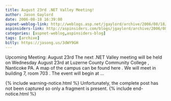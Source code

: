 ```yaml
---
title: August 23rd .NET Valley Meeting!
author: Jason Gaylord
date: 2006-08-18 16:39:00
aspnet-weblog-link: http://weblogs.asp.net/jgaylord/archive/2006/08/18/August-23rd-.NET-Valley-Meeting_2100_.aspx
aspinsiders-link: http://aspinsiders.com/blogs/jgaylord/archive/2006/08/18/88.aspx
categories: [aspnet-weblog,aspinsiders-blog]
tags: [archive]
bitly: https://jasong.us/3dWY9GH
---
```


Upcoming Meeting: August 23rd The next .NET Valley meeting will be held on Wednesday August 23rd at Luzerne County Community College , Nanticoke PA. A map of the campus can be found here . We will meet in building 7, room 703 . The event will begin at ...

{% include warning-notice.html %}
Unfortunately, the complete post has not been captured so only a fragment is present.
{% include end-notice.html %}